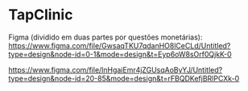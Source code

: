# TapClinic

Figma (dividido em duas partes por questões monetárias):
https://www.figma.com/file/GwsaqTKU7qdanHO8lCeCLd/Untitled?type=design&node-id=0-1&mode=design&t=Eyp6oW8sOrf0QjkK-0

https://www.figma.com/file/lnHgaiEmr4jZGUsqAoByYJ/Untitled?type=design&node-id=20-85&mode=design&t=rFBQDKefjBRlPCXk-0
